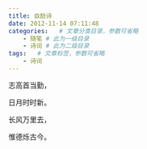```yaml
---
title: 自励诗
date: 2012-11-14 07:11:48
categories:   # 文章分类目录，参数可省略
    - 随笔 # 此为一级目录
    - 诗词 # 此为二级目录
tags:   # 文章标签，参数可省略
    - 诗词
---
```

志高首当勤，

日月时时新。

长风万里去，

惟德烁古今。
